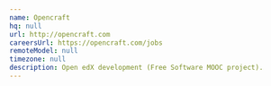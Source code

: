 ```yaml
---
name: Opencraft
hq: null
url: http://opencraft.com
careersUrl: https://opencraft.com/jobs
remoteModel: null
timezone: null
description: Open edX development (Free Software MOOC project).
---
```


